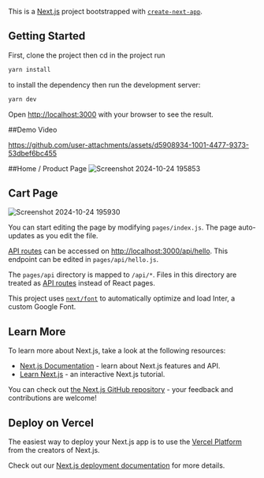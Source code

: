 This is a [Next.js](https://nextjs.org/) project bootstrapped with [`create-next-app`](https://github.com/vercel/next.js/tree/canary/packages/create-next-app).

## Getting Started

First, clone the project then cd in the project run 

```bash
yarn install
```
 to install the dependency then run the development server:

```bash
yarn dev
```
Open [http://localhost:3000](http://localhost:3000) with your browser to see the result.

##Demo Video


https://github.com/user-attachments/assets/d5908934-1001-4477-9373-53dbef6bc455



##Home / Product Page
![Screenshot 2024-10-24 195853](https://github.com/user-attachments/assets/451d35b6-b8cd-47d7-9ca8-917da786de10)

## Cart Page
![Screenshot 2024-10-24 195930](https://github.com/user-attachments/assets/8d39332d-c28d-4376-9e01-27851891ade7)


You can start editing the page by modifying `pages/index.js`. The page auto-updates as you edit the file.

[API routes](https://nextjs.org/docs/api-routes/introduction) can be accessed on [http://localhost:3000/api/hello](http://localhost:3000/api/hello). This endpoint can be edited in `pages/api/hello.js`.

The `pages/api` directory is mapped to `/api/*`. Files in this directory are treated as [API routes](https://nextjs.org/docs/api-routes/introduction) instead of React pages.

This project uses [`next/font`](https://nextjs.org/docs/basic-features/font-optimization) to automatically optimize and load Inter, a custom Google Font.

## Learn More

To learn more about Next.js, take a look at the following resources:

- [Next.js Documentation](https://nextjs.org/docs) - learn about Next.js features and API.
- [Learn Next.js](https://nextjs.org/learn) - an interactive Next.js tutorial.

You can check out [the Next.js GitHub repository](https://github.com/vercel/next.js/) - your feedback and contributions are welcome!

## Deploy on Vercel

The easiest way to deploy your Next.js app is to use the [Vercel Platform](https://vercel.com/new?utm_medium=default-template&filter=next.js&utm_source=create-next-app&utm_campaign=create-next-app-readme) from the creators of Next.js.

Check out our [Next.js deployment documentation](https://nextjs.org/docs/deployment) for more details.
